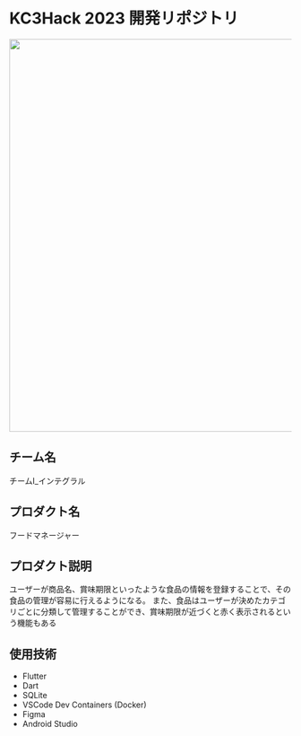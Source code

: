 # KC3Hack 2023 開発リポジトリ

<img src="https://kc3.me/cms/wp-content/uploads/2023/01/top-banner.png" width="700px">

## チーム名

<!-- チームIDとチーム名を入力 -->

チームI_インテグラル


## プロダクト名

<!-- プロダクト名を入力 -->

フードマネージャー

## プロダクト説明

<!-- プロダクトの説明を入力 -->

ユーザーが商品名、賞味期限といったような食品の情報を登録することで、その食品の管理が容易に行えるようになる。
また、食品はユーザーが決めたカテゴリごとに分類して管理することができ、賞味期限が近づくと赤く表示されるという機能もある

## 使用技術

<!-- 使用技術を入力 -->
- Flutter
- Dart
- SQLite
- VSCode Dev Containers (Docker)
- Figma
- Android Studio


<!--
markdownの記法はこちらを参照してください！
https://docs.github.com/ja/get-started/writing-on-github/getting-started-with-writing-and-formatting-on-github/basic-writing-and-formatting-syntax
-->
